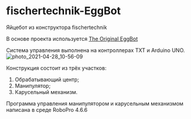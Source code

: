 # fischertechnik-EggBot
Яйцебот из конструктора fischertechnik

В основе проекта используется [The Original EggBot](https://github.com/evil-mad/EggBot)


Система управления выполнена на контроллерах TXT и Arduino UNO.
![photo_2021-04-28_10-56-09](https://user-images.githubusercontent.com/83303841/116367821-63120300-a810-11eb-8406-1c336e8a4dd4.jpg)

Конструкция состоит из трёх участков:
1. Обрабатывающий центр;
2. Манипулятор;
3. Карусельный механизм.

Программа управления манипулятором и карусельным механизмом написана в среде RoboPro 4.6.6
